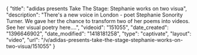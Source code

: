 {
    "title": "adidas presents Take The Stage: Stephanie works on two visua",
    "description": "There's a new voice in London - poet Stephanie Sonority Turner. We gave her the chance to transform two of her poems into videos. See her visual poetry here....",
    "videoid": "151055",
    "date_created": "1396646902",
    "date_modified": "1418181258",
    "type": "captivate",
    "layout": "video",
    "url": "\/v\/adidas-presents-take-the-stage-stephanie-works-on-two-visua\/151055"
}